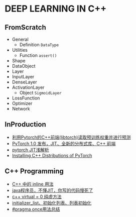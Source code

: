 # DEEP LEARNING IN C++

## FromScratch

- General
  - Definition ```DataType```
- Utilities
  - Function ```assert()```
- Shape
- DataObject
- Layer
- InputLayer
- DenseLayer
- ActivationLayer
  - Object ```SigmoidLayer```
- LossFunction
- Optimizer
- Network

## InProduction

- [利用Pytorch的C++前端(libtorch)读取预训练权重并进行预测](https://oldpan.me/archives/pytorch-c-libtorch-inference)
- [PyTorch 1.0 发布，JIT、全新的分布式库、C++ 前端](https://www.oschina.net/news/102489/pytorch-1-0-released?from=20181209)
- [pytorch JIT浅解析](https://blog.csdn.net/xxradon/article/details/86504906)
- [Installing C++ Distributions of PyTorch](https://pytorch.org/cppdocs/installing.html)

## C++ Programming

- [C++ 中的 inline 用法](https://www.runoob.com/w3cnote/cpp-inline-usage.html)
- [java程序员，不懂JIT，你写的代码慢死了](https://www.jianshu.com/p/169d6a50284a)
- [c++ virtual = 0 纯虚方法](https://blog.csdn.net/qq_15267341/article/details/79359193)
- [initializer_list、初始化列表、列表初始化](https://www.cnblogs.com/WeyneChen/p/9481474.html)
- [#pragma once用法总结](https://www.cnblogs.com/qiang-upc/p/11407364.html)
